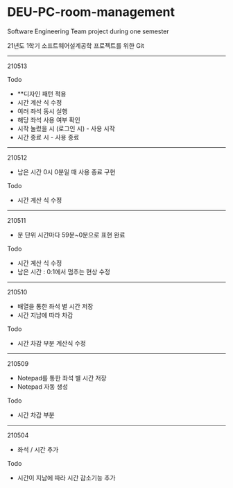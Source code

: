 # DEU-PC-room-management
Software Engineering Team project during one semester

21년도 1학기 소프트웨어설계공학 프로젝트를 위한 Git

-------------------------------------------------
210513

Todo
- **디자인 패턴 적용
- 시간 계산 식 수정
- 여러 좌석 동시 실행
- 해당 좌석 사용 여부 확인
- 시작 눌렀을 시 (로그인 시) - 사용 시작
- 시간 종료 시 - 사용 종료
-------------------------------------------------
210512
+ 남은 시간 0시 0분일 때 사용 종료 구현

Todo
- 시간 계산 식 수정
-------------------------------------------------
210511
+ 분 단위 시간마다 59분~0분으로 표현 완료

Todo
- 시간 계산 식 수정
- 남은 시간 : 0:1에서 멈추는 현상 수정
-------------------------------------------------
210510
+ 배열을 통한 좌석 별 시간 저장
+ 시간 지남에 따라 차감

Todo
- 시간 차감 부분 계산식 수정
-------------------------------------------------
210509
+ Notepad를 통한 좌석 별 시간 저장
+ Notepad 자동 생성 

Todo
- 시간 차감 부분 
-------------------------------------------------
210504 
+ 좌석 / 시간 추가

Todo
- 시간이 지남에 따라 시간 감소기능 추가
